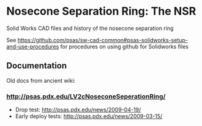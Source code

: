 # Nosecone Separation Ring: The NSR

Solid Works CAD files and history of the nosecone separation ring

See https://github.com/psas/sw-cad-common#psas-solidworks-setup-and-use-procedures for procedures on using github for Solidworks files

## Documentation

Old docs from ancient wiki:

### <http://psas.pdx.edu/LV2cNoseconeSeperationRing/>

 - Drop test: <http://psas.pdx.edu/news/2009-04-19/>
 - Early deploy tests: <http://psas.pdx.edu/news/2009-03-15/>
